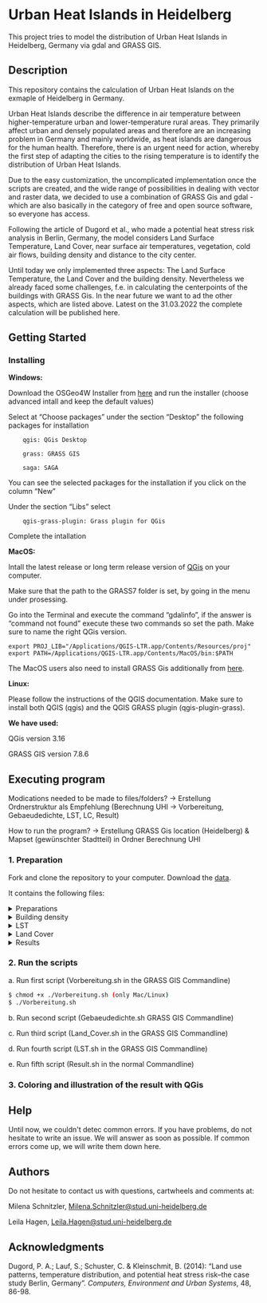 # Urban Heat Islands in Heidelberg 

This project tries to model the distribution of Urban Heat Islands in Heidelberg, Germany via gdal and GRASS GIS. 


## Description

This repository contains the calculation of Urban Heat Islands on the exmaple of Heidelberg in Germany.

Urban Heat Islands describe the difference in air temperature between higher-temperature urban and lower-temperature rural areas. They primarily affect urban and densely populated areas and therefore are an increasing problem in Germany and mainly worldwide, as heat islands are dangerous for the human health. Therefore, there is an urgent need for action, whereby the first step of adapting the cities to the rising temperature is to identify the distribution of Urban Heat Islands. 

Due to the easy customization, the uncomplicated implementation once the scripts are created, and the wide range of possibilities in dealing with vector and raster data, we decided to use a combination of GRASS Gis and gdal - which are also basically in the category of free and open source software, so everyone has access.  

Following the article of Dugord et al., who made a potential heat stress risk analysis in Berlin, Germany, the model considers Land Surface Temperature, Land Cover, near surface air temperatures, vegetation, cold air flows, building density and distance to the city center. 

Until today we only implemented three aspects: The Land Surface Temperature, the Land Cover and the building density. Nevertheless we already faced some challenges, f.e. in calculating the centerpoints of the buildings with GRASS Gis. In the near future we want to ad the other aspects, which are listed above. Latest on the 31.03.2022 the complete calculation will be published here.

  
## Getting Started

### Installing 

**Windows:** 

Download the OSGeo4W Installer from [here](https://trac.osgeo.org/osgeo4w/) and run the installer (choose advanced intall and keep the default values) 

Select at “Choose packages” under the section “Desktop” the following packages for installation  

		qgis: QGis Desktop  

		grass: GRASS GIS 

		saga: SAGA   

You can see the selected packages for the installation if you click on the column “New”  

Under the section “Libs” select 

		qgis-grass-plugin: Grass plugin for QGis  

Complete the intallation 

 

**MacOS:**  

Intall the latest release or long term release version of [QGis](https://www.qgis.org/de/site/forusers/download.html) on your computer.  

Make sure that the path to the GRASS7 folder is set, by going in the menu under prosessing. 

Go into the Terminal and execute the command “gdalinfo”, if the answer is “command not found” execute these two commands so set the path. Make sure to name the right QGis version. 

```shell
export PROJ_LIB="/Applications/QGIS-LTR.app/Contents/Resources/proj" 
export PATH=/Applications/QGIS-LTR.app/Contents/MacOS/bin:$PATH 
```
 
 The MacOS users also need to install GRASS Gis additionally from [here](https://grass.osgeo.org/download/mac/).  

**Linux:** 

Please follow the instructions of the QGIS documentation. Make sure to install both QGIS (qgis) and the QGIS GRASS plugin (qgis-plugin-grass).  

 
**We have used:** 

QGis version 3.16

GRASS GIS version 7.8.6

 

## Executing program

Modications needed to be made to files/folders? -> Erstellung Ordnerstruktur als Empfehlung (Berechnung UHI -> Vorbereitung, Gebaeudedichte, LST, LC, Result) 

  

How to run the program? -> Erstellung GRASS Gis location (Heidelberg) & Mapset (gewünschter Stadtteil) in Ordner Berechnung UHI 

  

### 1.     Preparation 

Fork and clone the repository to your computer. Download the [data](https://heibox.uni-heidelberg.de/d/bc815a4d7cdb4a23bc25/). 

It contains the following files: 

<details>
<summary>Preparations</summary>
<br/> 
	
	* stadtteile.shp
	
	* Vorbereitung.sh 
	
</details>
 
<details>
	<summary>Building density</summary>
<br/>
	
	* Gebaeude.shp
	
	* Gebaeudedichte.sh 
	
	* Klassen_Gebaeudedichte.txt
</details>

<details>
	<summary>LST</summary>
<br/>
	
	* Landsat8_B10_LST.tif
	
	* LST.sh
	
	* reclass_LST.txt
</details>

<details>
	<summary>Land Cover</summary>
<br/>
	
	* Land_Cover_DE_2015.tif
	
	* Land_Cover.sh
	
	* reclass_LC.txt
</details>

<details>
	<summary>Results</summary>
<br/>	
	
	* LST_HD.tif
	
	* LST_HD_reclass
	
	* Land_cover_HD.tif
	
	* LC_HD_reclass
	
	* Result.sh 

</details>	
  

### 2.     Run the scripts

a.     Run first script (Vorbereitung.sh in the GRASS GIS Commandline) 

```bash 
$ chmod +x ./Vorbereitung.sh (only Mac/Linux)
$ ./Vorbereitung.sh
```

b.     Run second script (Gebaeudedichte.sh GRASS GIS Commandline) 

c.     Run third script (Land_Cover.sh in the GRASS GIS Commandline) 

d.     Run fourth script (LST.sh in the GRASS GIS Commandline) 

e.     Run fifth script (Result.sh in the normal Commandline) 

 

### 3. Coloring and illustration of the result with QGis 

  

## Help 

Until now, we couldn't detec common errors. If you have problems, do not hesitate to write an issue. We will answer as soon as possible. If common errors come up, we will write them down here. 

  

## Authors
Do not hesitate to contact us with questions, cartwheels and comments at:  

Milena Schnitzler, Milena.Schnitzler@stud.uni-heidelberg.de 

Leila Hagen, Leila.Hagen@stud.uni-heidelberg.de 

  
  

## Acknowledgments 

Dugord, P. A.; Lauf, S.; Schuster, C. & Kleinschmit, B. (2014): “Land use patterns, temperature distribution, and potential heat stress risk–the case study Berlin, Germany”. *Computers, Environment and Urban Systems*, 48, 86-98. 
